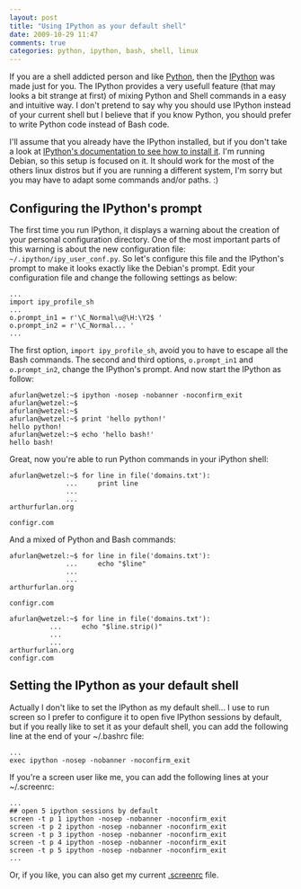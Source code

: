 ```yaml
---
layout: post
title: "Using IPython as your default shell"
date: 2009-10-29 11:47
comments: true
categories: python, ipython, bash, shell, linux
---
```

If you are a shell addicted person and like [Python](http://python.org), then the [IPython](http://ipython.org)
was made just for you. The IPython
provides a very usefull feature (that may looks a bit strange at first) of mixing Python and Shell commands
in a easy and intuitive way. I don't pretend to say why you should use IPython instead of your current shell
but I believe that if you know Python, you should prefer to write Python code instead of Bash code.

I'll assume that you already have the IPython installed, but if you don't take a look at
[IPython's documentation to see how to install it](http://ipython.org/install.html). I'm running Debian, so
this setup is focused on it. It should work for the most of the others linux distros but if you are running
a different system, I'm sorry but you may have to adapt some commands and/or paths. :)

Configuring the IPython's prompt
--------------------------------

The first time you run IPython, it displays a warning about the creation of your personal configuration directory.
One of the most important parts of this warning is about the new configuration file: `~/.ipython/ipy_user_conf.py`.
So let's configure this file and the IPython's prompt to make it looks exactly like the Debian's prompt. Edit your
configuration file and change the following settings as below:

    ...
    import ipy_profile_sh
    ...
    o.prompt_in1 = r'\C_Normal\u@\H:\Y2$ '
    o.prompt_in2 = r'\C_Normal... '
    ...

The first option, `import ipy_profile_sh`, avoid you to have to escape all the Bash commands. The second and
third options, `o.prompt_in1` and `o.prompt_in2`, change the IPython's prompt. And now start the IPython as follow:

    afurlan@wetzel:~$ ipython -nosep -nobanner -noconfirm_exit
    afurlan@wetzel:~$
    afurlan@wetzel:~$ 
    afurlan@wetzel:~$ print 'hello python!'
    hello python!
    afurlan@wetzel:~$ echo 'hello bash!'
    hello bash!


Great, now you're able to run Python commands in your iPython shell:

    afurlan@wetzel:~$ for line in file('domains.txt'):
                  ...     print line
                  ...    
                  ...    
    arthurfurlan.org
    
    configr.com

And a mixed of Python and Bash commands:

    afurlan@wetzel:~$ for line in file('domains.txt'):
                  ...     echo "$line"
                  ...    
                  ...    
    arthurfurlan.org
    
    configr.com

    afurlan@wetzel:~$ for line in file('domains.txt'):
              ...     echo "$line.strip()"
              ...    
              ...    
    arthurfurlan.org
    configr.com

Setting the IPython as your default shell
-----------------------------------------

Actually I don't like to set the IPython as my default shell... I use to run screen so I prefer to configure it to open five IPython sessions by default, but if you really like to set it as your default shell, you can add the following line at the end of your ~/.bashrc file:

    ...
    exec ipython -nosep -nobanner -noconfirm_exit


If you're a screen user like me, you can add the following lines at your ~/.screenrc:

    ...
    ## open 5 ipython sessions by default
    screen -t p 1 ipython -nosep -nobanner -noconfirm_exit
    screen -t p 2 ipython -nosep -nobanner -noconfirm_exit
    screen -t p 3 ipython -nosep -nobanner -noconfirm_exit
    screen -t p 4 ipython -nosep -nobanner -noconfirm_exit
    screen -t p 5 ipython -nosep -nobanner -noconfirm_exit
    ...

Or, if you like, you can also get my current [.screenrc](https://github.com/arthurfurlan/personal/blob/master/.screenrc) file.
